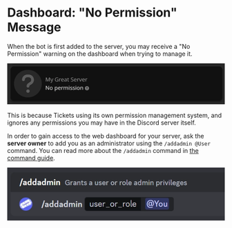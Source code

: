 # Dashboard: "No Permission" Message
When the bot is first added to the server, you may receive a "No Permission" warning on the dashboard when trying to manage it.

![No Permission Message](../img/dashboard-no-permission.webp)

This is because Tickets using its own permission management system, and ignores any permissions you may have in the Discord server itself.

In order to gain access to the web dashboard for your server, ask the **server owner** to add you as an administrator using the `/addadmin @User` command. You can read more about the `/addadmin` command in [the command guide](../commands/add-admin-support.md).

![Usage of /addadmin command](../img/addadmin-command.webp)
